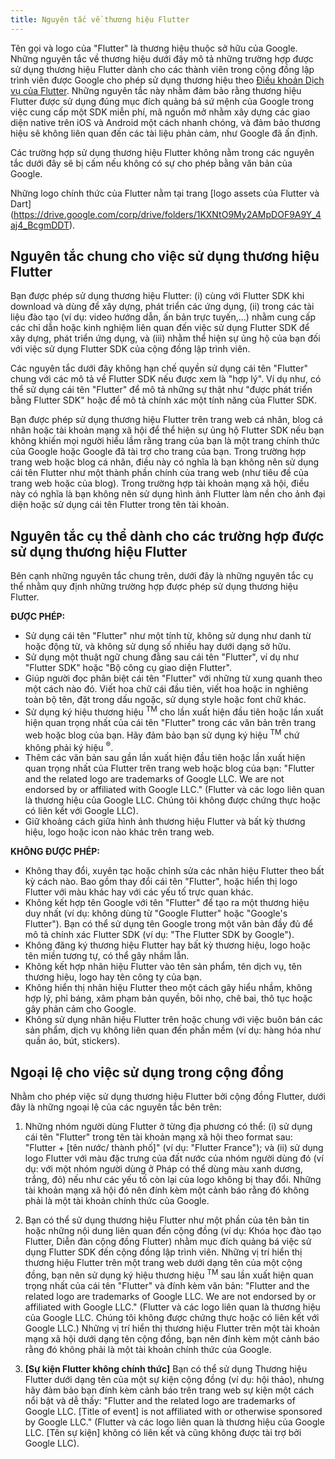 ```yaml
---
title: Nguyên tắc về thương hiệu Flutter
---
```


Tên gọi và logo của "Flutter" là thương hiệu thuộc sở hữu của Google.
Những nguyên tắc về thương hiệu dưới đây mô tả những trường hợp được sử dụng
thương hiệu Flutter dành cho các thành viên trong cộng đồng lập trình viên được
Google cho phép sử dụng thương hiệu theo [Điều khoản Dịch vụ của Flutter](/tos).
Những nguyên tắc này nhằm đảm bảo rằng thương hiệu Flutter được sử dụng đúng mục
đích quảng bá sứ mệnh của Google trong việc cung cấp một SDK miễn phí, mã nguồn
mở nhằm xây dựng các giao diện native trên iOS và Android một cách nhanh chóng,
và đảm bảo thương hiệu sẽ không liên quan đến các tài liệu phản cảm, như Google
đã ấn định.

Các trường hợp sử dụng thương hiệu Flutter không nằm trong các nguyên tắc dưới
đây sẽ bị cấm nếu không có sự cho phép bằng văn bản của Google.

Những logo chính thức của Flutter nằm tại trang [logo assets của Flutter và Dart]
(https://drive.google.com/corp/drive/folders/1KXNtO9My2AMpDOF9A9Y_4aj4_BcgmDDT).

## Nguyên tắc chung cho việc sử dụng thương hiệu Flutter

Bạn được phép sử dụng thương hiệu Flutter: (i) cùng với Flutter SDK khi download
và dùng để xây dựng, phát triển các ứng dụng, (ii) trong các tài liệu đào tạo
(ví dụ: video hướng dẫn, ấn bản trực tuyến,...) nhằm cung cấp các chỉ dẫn hoặc
kinh nghiệm liên quan đến việc sử dụng Flutter SDK để xây dựng, phát triển ứng
dụng, và (iii) nhằm thể hiện sự ủng hộ của bạn đối với việc sử dụng Flutter SDK
của cộng đồng lập trình viên.

Các nguyên tắc dưới đây không hạn chế quyền sử dụng cái tên "Flutter" chung với
các mô tả về Flutter SDK nếu được xem là "hợp lý". Ví dụ như, có thể sử dụng cái
tên "Flutter" để mô tả những sự thật như "được phát triển bằng Flutter SDK" hoặc
để mô tả chính xác một tính năng của Flutter SDK.

Bạn được phép sử dụng thương hiệu Flutter trên trang web cá nhân, blog cá nhân
hoặc tài khoản mạng xã hội để thể hiện sự ủng hộ Flutter SDK nếu bạn không khiến
mọi người hiểu lầm rằng trang của bạn là một trang chính thức của Google hoặc
Google đã tài trợ cho trang của bạn. Trong trường hợp trang web hoặc blog cá nhân,
điều này có nghĩa là bạn không nên sử dụng cái tên Flutter như một thành phần
chính của trang web (như tiêu đề của trang web hoặc của blog). Trong trường hợp
tài khoản mạng xã hội, điều này có nghĩa là bạn không nên sử dụng hình ảnh
Flutter làm nền cho ảnh đại diện hoặc sử dụng cái tên Flutter trong tên tài khoản.

## Nguyên tắc cụ thể dành cho các trường hợp được sử dụng thương hiệu Flutter

Bên cạnh những nguyên tắc chung trên, dưới đây là những nguyên tắc cụ thể nhằm
quy định những trường hợp được phép sử dụng thương hiệu Flutter.

**ĐƯỢC PHÉP:**

* Sử dụng cái tên "Flutter" như một tính từ, không sử dụng như danh từ hoặc động
từ, và không sử dụng số nhiều hay dưới dạng sở hữu.
* Sử dụng một thuật ngữ chung đằng sau cái tên "Flutter", ví dụ như "Flutter SDK"
hoặc "Bộ công cụ giao diện Flutter".
* Giúp người đọc phân biệt cái tên "Flutter" với những từ xung quanh theo một
cách nào đó. Viết hoa chữ cái đầu tiên, viết hoa hoặc in nghiêng toàn bộ tên,
đặt trong dấu ngoặc, sử dụng style hoặc font chữ khác.
* Sử dụng ký hiệu thương hiệu <sup>TM</sup> cho lần xuất hiện đầu tiên hoặc lần
xuất hiện quan trọng nhất của cái tên "Flutter" trong các văn bản trên trang web
hoặc blog của bạn. Hãy đảm bảo bạn sử dụng ký hiệu <sup>TM</sup> chứ không phải
ký hiệu <sup>&reg;</sup>.
* Thêm các văn bản sau gần lần xuất hiện đầu tiên hoặc lần xuất hiện quan trọng
nhất của Flutter trên trang web hoặc blog của bạn: "Flutter and the related logo
are trademarks of Google LLC. We are not endorsed by or affiliated with Google
LLC." (Flutter và các logo liên quan là thương hiệu của Google LLC. Chúng tôi
không được chứng thực hoặc có liên kết với Google LLC).
* Giữ khoảng cách giữa hình ảnh thương hiệu Flutter và bất kỳ thương hiệu, logo
hoặc icon nào khác trên trang web.

**KHÔNG ĐƯỢC PHÉP:**

* Không thay đổi, xuyên tạc hoặc chỉnh sửa các nhãn hiệu Flutter theo bất kỳ
cách nào. Bao gồm thay đổi cái tên "Flutter", hoặc hiển thị logo Flutter với màu
khác hay với các yếu tố trực quan khác.
* Không kết hợp tên Google với tên "Flutter" để tạo ra một thương hiệu duy nhất
(ví dụ: không dùng từ "Google Flutter" hoặc "Google's Flutter"). Bạn có thể sử
dụng tên Google trong một văn bản đầy đủ để mô tả chính xác Flutter SDK (ví dụ:
"The Flutter SDK by Google").
* Không đăng ký thương hiệu Flutter hay bất kỳ thương hiệu, logo hoặc tên miền
tương tự, có thể gây nhầm lẫn.
* Không kết hợp nhãn hiệu Flutter vào tên sản phẩm, tên dịch vụ, tên thương hiệu,
logo hay tên công ty của bạn.
* Không hiển thị nhãn hiệu Flutter theo một cách gây hiểu nhầm, không hợp lý,
phỉ báng, xâm phạm bản quyền, bôi nhọ, chê bai, thô tục hoặc gây phản cảm cho
Google.
* Không sử dụng nhãn hiệu Flutter trên hoặc chung với việc buôn bán các sản phẩm,
dịch vụ không liên quan đến phần mềm (ví dụ: hàng hóa như quần áo, bút, stickers).

## Ngoại lệ cho việc sử dụng trong cộng đồng

Nhằm cho phép việc sử dụng thương hiệu Flutter bởi cộng đồng Flutter, dưới đây
là những ngoại lệ của các nguyên tắc bên trên:

1. Những nhóm người dùng Flutter ở từng địa phương có thể: (i) sử dụng cái tên
"Flutter" trong tên tài khoản mạng xã hội theo format sau: "Flutter + [tên nước/
thành phố]" (ví dụ: "Flutter France"); và (ii) sử dụng logo Flutter với màu đặc
trưng của đất nước của nhóm người dùng đó (ví dụ: với một nhóm người dùng ở Pháp
có thể dùng màu xanh dương, trắng, đỏ) nếu như các yếu tố còn lại của logo không
bị thay đổi. Những tài khoản mạng xã hội đó nên đính kèm một cảnh báo rằng đó
không phải là một tài khoản chính thức của Google.

2. Bạn có thể sử dụng thương hiệu Flutter như một phần của tên bản tin hoặc
những nội dung liên quan đến cộng đồng (ví dụ: Khóa học đào tạo Flutter, Diễn
đàn cộng đồng Flutter) nhằm mục đích quảng bá việc sử dụng Flutter SDK đến cộng
đồng lập trình viên.
Những vị trí hiển thị thương hiệu Flutter trên một trang web dưới dạng tên của
một cộng đồng, bạn nên sử dụng ký hiệu thương hiệu <sup>TM</sup> sau lần xuất
hiện quan trọng nhất của cái tên "Flutter" và đính kèm văn bản: "Flutter and the
related logo are trademarks of Google LLC.  We are not endorsed by or affiliated
with Google LLC." (Flutter và các logo liên quan là thương hiệu của Google LLC.
Chúng tôi không được chứng thực hoặc có liên kết với Google LLC.)
Những vị trí hiển thị thương hiệu Flutter trên một tài khoản mạng xã hội dưới
dạng tên cộng đồng, bạn nên đính kèm một cảnh báo rằng đó không phải là một tài
khoản chính thức của Google.

3. <b>[Sự kiện Flutter không chính thức]</b> Bạn có thể sử dụng Thương hiệu
Flutter dưới dạng tên của một sự kiện cộng đồng (ví dụ: hội thảo), nhưng hãy đảm
bảo bạn đính kèm cảnh báo trên trang web sự kiện một cách nổi bật và dễ thấy:
"Flutter and the related logo are trademarks of Google LLC. [Title of event] is
not affiliated with or otherwise sponsored by Google LLC." (Flutter và các logo
liên quan là thương hiệu của Google LLC. [Tên sự kiện] không có liên kết và cũng
không được tài trợ bởi Google LLC).
